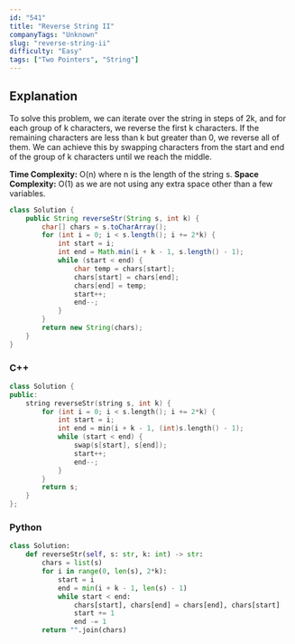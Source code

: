 ```yaml
---
id: "541"
title: "Reverse String II"
companyTags: "Unknown"
slug: "reverse-string-ii"
difficulty: "Easy"
tags: ["Two Pointers", "String"]
---
```


## Explanation

To solve this problem, we can iterate over the string in steps of 2k, and for each group of k characters, we reverse the first k characters. If the remaining characters are less than k but greater than 0, we reverse all of them. We can achieve this by swapping characters from the start and end of the group of k characters until we reach the middle.

**Time Complexity:** O(n) where n is the length of the string s.
**Space Complexity:** O(1) as we are not using any extra space other than a few variables.
```java
class Solution {
    public String reverseStr(String s, int k) {
        char[] chars = s.toCharArray();
        for (int i = 0; i < s.length(); i += 2*k) {
            int start = i;
            int end = Math.min(i + k - 1, s.length() - 1);
            while (start < end) {
                char temp = chars[start];
                chars[start] = chars[end];
                chars[end] = temp;
                start++;
                end--;
            }
        }
        return new String(chars);
    }
}
```

### C++
```cpp
class Solution {
public:
    string reverseStr(string s, int k) {
        for (int i = 0; i < s.length(); i += 2*k) {
            int start = i;
            int end = min(i + k - 1, (int)s.length() - 1);
            while (start < end) {
                swap(s[start], s[end]);
                start++;
                end--;
            }
        }
        return s;
    }
};
```

### Python
```python
class Solution:
    def reverseStr(self, s: str, k: int) -> str:
        chars = list(s)
        for i in range(0, len(s), 2*k):
            start = i
            end = min(i + k - 1, len(s) - 1)
            while start < end:
                chars[start], chars[end] = chars[end], chars[start]
                start += 1
                end -= 1
        return "".join(chars)
```